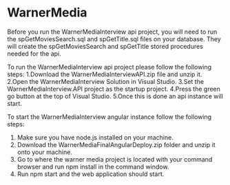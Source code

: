 # WarnerMedia
Before you run the WarnerMediaInterview api project, you will need to run the spGetMoviesSearch.sql and spGetTitle.sql files on your database. They will create the spGetMoviesSearch and spGetTitle stored procedures needed for the api.

To run the WarnerMediaInterview api project please follow the following steps:
1.Download the WarnerMediaInterviewAPI.zip file and unzip it.
2.Open the WarnerMediaInterview Solution in Visual Studio. 
3.Set the WarnerMediaInterview.API project as the startup project.
4.Press the green go button at the top of Visual Studio.
5.Once this is done an api instance will start.

To start the WarnerMediaInterview angular instance follow the following steps:
1. Make sure you have node.js installed on your machine.
2. Download the WarnerMediaFinalAngularDeploy.zip folder and unzip it onto your machine.
3. Go to where the warner media project is located with your command browser and run npm install in the command window.
4. Run npm start and the web application should start.
